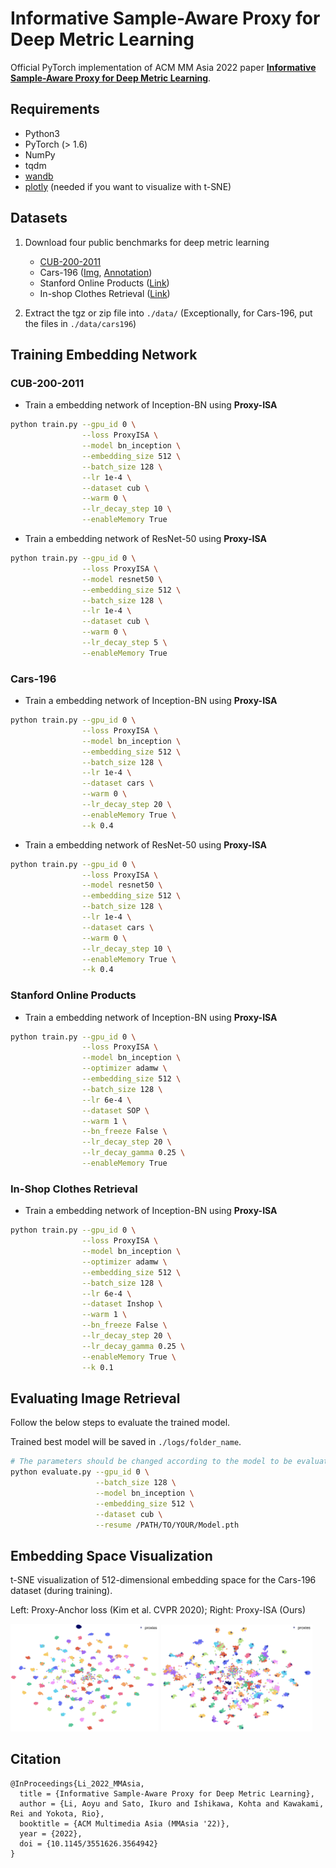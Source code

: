 # Informative Sample-Aware Proxy for Deep Metric Learning

Official PyTorch implementation of ACM MM Asia 2022 paper [**Informative Sample-Aware Proxy for Deep Metric Learning**](https://arxiv.org/abs/2211.10382).

## Requirements

- Python3
- PyTorch (> 1.6)
- NumPy
- tqdm
- [wandb](https://wandb.ai/quickstart/pytorch)
- [plotly](https://plotly.com/python/getting-started/) (needed if you want to visualize with t-SNE)

## Datasets

1. Download four public benchmarks for deep metric learning
   - [CUB-200-2011](http://www.vision.caltech.edu/visipedia-data/CUB-200-2011/CUB_200_2011.tgz)
   - Cars-196 ([Img](http://imagenet.stanford.edu/internal/car196/car_ims.tgz), [Annotation](http://imagenet.stanford.edu/internal/car196/cars_annos.mat))
   - Stanford Online Products ([Link](https://cvgl.stanford.edu/projects/lifted_struct/))
   - In-shop Clothes Retrieval ([Link](http://mmlab.ie.cuhk.edu.hk/projects/DeepFashion.html))

2. Extract the tgz or zip file into `./data/` (Exceptionally, for Cars-196, put the files in `./data/cars196`)

## Training Embedding Network

<!-- You can download the trained model through the hyperlink in the table. -->

### CUB-200-2011

- Train a embedding network of Inception-BN using **Proxy-ISA**

```bash
python train.py --gpu_id 0 \
                --loss ProxyISA \
                --model bn_inception \
                --embedding_size 512 \
                --batch_size 128 \
                --lr 1e-4 \
                --dataset cub \
                --warm 0 \
                --lr_decay_step 10 \
                --enableMemory True
```

- Train a embedding network of ResNet-50 using **Proxy-ISA**

```bash
python train.py --gpu_id 0 \
                --loss ProxyISA \
                --model resnet50 \
                --embedding_size 512 \
                --batch_size 128 \
                --lr 1e-4 \
                --dataset cub \
                --warm 0 \
                --lr_decay_step 5 \
                --enableMemory True
```

<!-- | Method | Backbone | Recall@1 | MAP@R |
|:-:|:-:|:-:|:-:|:-:|:-:|
| Proxy-ISA | Inception-BN | 68.1 | 26.97 | -->

### Cars-196

- Train a embedding network of Inception-BN using **Proxy-ISA**

```bash
python train.py --gpu_id 0 \
                --loss ProxyISA \
                --model bn_inception \
                --embedding_size 512 \
                --batch_size 128 \
                --lr 1e-4 \
                --dataset cars \
                --warm 0 \
                --lr_decay_step 20 \
                --enableMemory True \
                --k 0.4
```

- Train a embedding network of ResNet-50 using **Proxy-ISA**

```bash
python train.py --gpu_id 0 \
                --loss ProxyISA \
                --model resnet50 \
                --embedding_size 512 \
                --batch_size 128 \
                --lr 1e-4 \
                --dataset cars \
                --warm 0 \
                --lr_decay_step 10 \
                --enableMemory True \
                --k 0.4
```

### Stanford Online Products

- Train a embedding network of Inception-BN using **Proxy-ISA**

```bash
python train.py --gpu_id 0 \
                --loss ProxyISA \
                --model bn_inception \
                --optimizer adamw \
                --embedding_size 512 \
                --batch_size 128 \
                --lr 6e-4 \
                --dataset SOP \
                --warm 1 \
                --bn_freeze False \
                --lr_decay_step 20 \
                --lr_decay_gamma 0.25 \
                --enableMemory True
```

### In-Shop Clothes Retrieval

- Train a embedding network of Inception-BN using **Proxy-ISA**

```bash
python train.py --gpu_id 0 \
                --loss ProxyISA \
                --model bn_inception \
                --optimizer adamw \
                --embedding_size 512 \
                --batch_size 128 \
                --lr 6e-4 \
                --dataset Inshop \
                --warm 1 \
                --bn_freeze False \
                --lr_decay_step 20 \
                --lr_decay_gamma 0.25 \
                --enableMemory True \
                --k 0.1
```

## Evaluating Image Retrieval

Follow the below steps to evaluate the trained model. 

Trained best model will be saved in `./logs/folder_name`.

```bash
# The parameters should be changed according to the model to be evaluated.
python evaluate.py --gpu_id 0 \
                   --batch_size 128 \
                   --model bn_inception \
                   --embedding_size 512 \
                   --dataset cub \
                   --resume /PATH/TO/YOUR/Model.pth
```

## Embedding Space Visualization

t-SNE visualization of 512-dimensional embedding space for the Cars-196 dataset (during training).

Left: Proxy-Anchor loss (Kim et al. CVPR 2020);
Right: Proxy-ISA (Ours)

<p align="left"><img src="images/tSNE_ProxyAnchor.png" alt="graph" width="47%">&nbsp<img src="images/tSNE_ProxyISA.png" alt="graph" width="48%"></p>

## Citation
    
    @InProceedings{Li_2022_MMAsia,
      title = {Informative Sample-Aware Proxy for Deep Metric Learning},
      author = {Li, Aoyu and Sato, Ikuro and Ishikawa, Kohta and Kawakami, Rei and Yokota, Rio},
      booktitle = {ACM Multimedia Asia (MMAsia '22)},
      year = {2022},
      doi = {10.1145/3551626.3564942}
    }